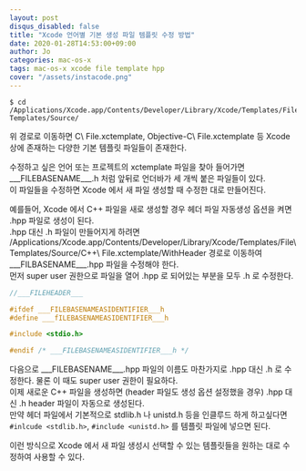 ```yaml
---
layout: post
disqus_disabled: false
title: "Xcode 언어별 기본 생성 파일 템플릿 수정 방법"
date: 2020-01-28T14:53:00+09:00
author: Jo
categories: mac-os-x
tags: mac-os-x xcode file template hpp
cover: "/assets/instacode.png"
---
```


~~~
$ cd /Applications/Xcode.app/Contents/Developer/Library/Xcode/Templates/File Templates/Source/
~~~
위 경로로 이동하면 C\ File.xctemplate, Objective-C\ File.xctemplate 등 Xcode 상에 존재하는 다양한 기본 템플릿 파일들이 존재한다.  
  
수정하고 싶은 언어 또는 프로젝트의 xctemplate 파일을 찾아 들어가면 \_\_\_FILEBASENAME\_\_\_.h 처럼 앞뒤로 언더바가 세 개씩 붙은 파일들이 있다.  
이 파일들을 수정하면 Xcode 에서 새 파일 생성할 때 수정한 대로 만들어진다.  

예를들어, Xcode 에서 C++ 파일을 새로 생성할 경우 헤더 파일 자동생성 옵션을 켜면 .hpp 파일로 생성이 된다.  
.hpp 대신 .h 파일이 만들어지게 하려면 /Applications/Xcode.app/Contents/Developer/Library/Xcode/Templates/File\ Templates/Source/C++\ File.xctemplate/WithHeader 경로로 이동하여 \_\_\_FILBASENAME\_\_\_.hpp 파일을 수정해야 한다.  
먼저 super user 권한으로 파일을 열어 .hpp 로 되어있는 부분을 모두 .h 로 수정한다.

~~~cpp
//___FILEHEADER___

#ifdef ___FILEBASENAMEASIDENTIFIER___h
#define ___fILEBASENAMEASIDENTIFIER___h

#include <stdio.h>

#endif /* ___FILEBASENAMEASIDENTIFIER___h */
~~~
  
다음으로 \_\_\_FILEBASENAME\_\_\_.hpp 파일의 이름도 마찬가지로 .hpp 대신 .h 로 수정한다. 물론 이 때도 super user 권한이 필요하다.  
이제 새로운 C++ 파일을 생성하면 (header 파일도 생성 옵션 설정했을 경우) .hpp 대신 .h header 파일이 자동으로 생성된다.  
만약 헤더 파일에서 기본적으로 stdlib.h 나 unistd.h 등을 인클루드 하게 하고싶다면 ```#inlcude <stdlib.h>```, ```#include <unistd.h>``` 를 템플릿 파일에 넣으면 된다.  

이런 방식으로 Xcode 에서 새 파일 생성시 선택할 수 있는 템플릿들을 원하는 대로 수정하여 사용할 수 있다.  